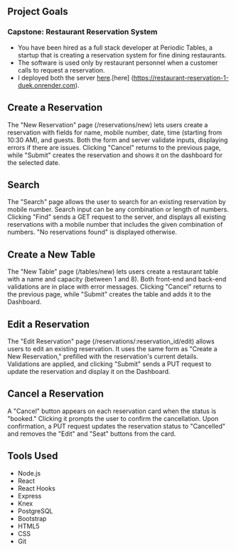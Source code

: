## Project Goals

### Capstone: Restaurant Reservation System

- You have been hired as a full stack developer at Periodic Tables, a startup that is creating a reservation system for fine dining restaurants.
- The software is used only by restaurant personnel when a customer calls to request a reservation.
- I deployed both the server [here](https://restaurant-reservation-bwet0n73e-sianglings-projects.vercel.app/dashboard).[here] (https://restaurant-reservation-1-duek.onrender.com).

## Create a Reservation

The "New Reservation" page (/reservations/new) lets users create a reservation with fields for name, mobile number, date, time (starting from 10:30 AM), and guests. Both the form and server validate inputs, displaying errors if there are issues. Clicking "Cancel" returns to the previous page, while "Submit" creates the reservation and shows it on the dashboard for the selected date.

## Search

The "Search" page allows the user to search for an existing reservation by mobile number. Search input can be any combination or length of numbers. Clicking "Find" sends a GET request to the server, and displays all existing reservations with a mobile number that includes the given combination of numbers. "No reservations found" is displayed otherwise.

## Create a New Table

The "New Table" page (/tables/new) lets users create a restaurant table with a name and capacity (between 1 and 8). Both front-end and back-end validations are in place with error messages. Clicking "Cancel" returns to the previous page, while "Submit" creates the table and adds it to the Dashboard.

## Edit a Reservation

The "Edit Reservation" page (/reservations/:reservation_id/edit) allows users to edit an existing reservation. It uses the same form as "Create a New Reservation," prefilled with the reservation's current details. Validations are applied, and clicking "Submit" sends a PUT request to update the reservation and display it on the Dashboard.

## Cancel a Reservation

A "Cancel" button appears on each reservation card when the status is "booked." Clicking it prompts the user to confirm the cancellation. Upon confirmation, a PUT request updates the reservation status to "Cancelled" and removes the "Edit" and "Seat" buttons from the card.

## Tools Used

- Node.js
- React
- React Hooks
- Express
- Knex
- PostgreSQL
- Bootstrap
- HTML5
- CSS
- Git
